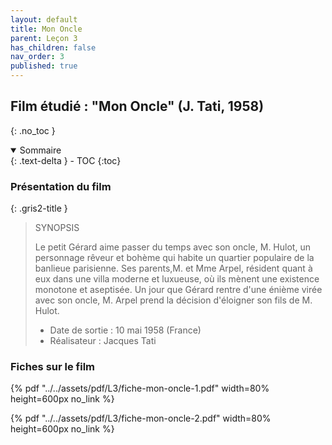 ```yaml
---
layout: default
title: Mon Oncle
parent: Leçon 3
has_children: false
nav_order: 3
published: true
---
```

## Film étudié : "Mon Oncle" (J. Tati, 1958)
{: .no_toc }

<details open markdown="block">
  <summary>
    Sommaire
  </summary>
  {: .text-delta }
- TOC
{:toc}
</details>

### Présentation du film

{: .gris2-title }
> SYNOPSIS
>
>Le petit Gérard aime passer du temps avec son oncle, M. Hulot, un personnage rêveur et bohème qui habite un quartier populaire de la banlieue parisienne. Ses parents,M. et Mme Arpel, résident quant à eux dans une villa moderne et luxueuse, où ils mènent une existence monotone et aseptisée. Un jour que Gérard rentre d'une énième virée avec son oncle, M. Arpel prend la décision d'éloigner son fils de M. Hulot.  
>- Date de sortie : 10 mai 1958 (France)
>- Réalisateur : Jacques Tati

### Fiches sur le film

{% pdf "../../assets/pdf/L3/fiche-mon-oncle-1.pdf" width=80% height=600px no_link %}

{% pdf "../../assets/pdf/L3/fiche-mon-oncle-2.pdf" width=80% height=600px no_link %}






